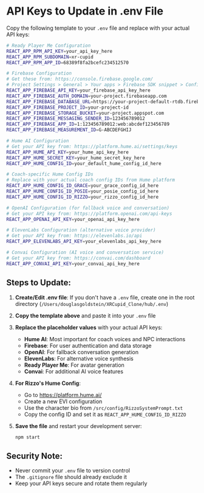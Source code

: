 # API Keys to Update in .env File

Copy the following template to your `.env` file and replace with your actual API keys:

```bash
# Ready Player Me Configuration
REACT_APP_RPM_API_KEY=your_api_key_here
REACT_APP_RPM_SUBDOMAIN=xr-cupid
REACT_APP_RPM_APP_ID=68389f8fa2bcefc234512570

# Firebase Configuration
# Get these from: https://console.firebase.google.com/
# Project Settings > General > Your apps > Firebase SDK snippet > Config
REACT_APP_FIREBASE_API_KEY=your_firebase_api_key_here
REACT_APP_FIREBASE_AUTH_DOMAIN=your-project.firebaseapp.com
REACT_APP_FIREBASE_DATABASE_URL=https://your-project-default-rtdb.firebaseio.com/
REACT_APP_FIREBASE_PROJECT_ID=your-project-id
REACT_APP_FIREBASE_STORAGE_BUCKET=your-project.appspot.com
REACT_APP_FIREBASE_MESSAGING_SENDER_ID=123456789012
REACT_APP_FIREBASE_APP_ID=1:123456789012:web:abcdef123456789
REACT_APP_FIREBASE_MEASUREMENT_ID=G-ABCDEFGHIJ

# Hume AI Configuration
# Get your API key from: https://platform.hume.ai/settings/keys
REACT_APP_HUME_API_KEY=your_hume_api_key_here
REACT_APP_HUME_SECRET_KEY=your_hume_secret_key_here
REACT_APP_HUME_CONFIG_ID=your_default_hume_config_id_here

# Coach-specific Hume Config IDs
# Replace with your actual coach config IDs from Hume platform
REACT_APP_HUME_CONFIG_ID_GRACE=your_grace_config_id_here
REACT_APP_HUME_CONFIG_ID_POSIE=your_posie_config_id_here
REACT_APP_HUME_CONFIG_ID_RIZZO=your_rizzo_config_id_here

# OpenAI Configuration (for fallback voice and conversation)
# Get your API key from: https://platform.openai.com/api-keys
REACT_APP_OPENAI_API_KEY=your_openai_api_key_here

# ElevenLabs Configuration (alternative voice provider)
# Get your API key from: https://elevenlabs.io/api
REACT_APP_ELEVENLABS_API_KEY=your_elevenlabs_api_key_here

# Convai Configuration (AI voice and conversation service)
# Get your API key from: https://convai.com/dashboard
REACT_APP_CONVAI_API_KEY=your_convai_api_key_here
```

## Steps to Update:

1. **Create/Edit .env file**: If you don't have a `.env` file, create one in the root directory (`/Users/douglasgoldstein/XRCupid_Clone/hub/.env`)

2. **Copy the template above** and paste it into your `.env` file

3. **Replace the placeholder values** with your actual API keys:
   - **Hume AI**: Most important for coach voices and NPC interactions
   - **Firebase**: For user authentication and data storage
   - **OpenAI**: For fallback conversation generation
   - **ElevenLabs**: For alternative voice synthesis
   - **Ready Player Me**: For avatar generation
   - **Convai**: For additional AI voice features

4. **For Rizzo's Hume Config**:
   - Go to https://platform.hume.ai/
   - Create a new EVI configuration
   - Use the character bio from `/src/config/RizzoSystemPrompt.txt`
   - Copy the config ID and set it as `REACT_APP_HUME_CONFIG_ID_RIZZO`

5. **Save the file** and restart your development server:
   ```bash
   npm start
   ```

## Security Note:
- Never commit your `.env` file to version control
- The `.gitignore` file should already exclude it
- Keep your API keys secure and rotate them regularly

